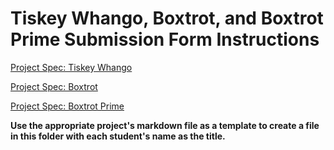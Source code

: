 # Tiskey Whango, Boxtrot, and Boxtrot Prime Submission Form Instructions
[Project Spec: Tiskey Whango](https://github.com/turingschool/lesson_plans/blob/master/ruby_04-apis_and_scalability/independent_study_project.markdown)

[Project Spec: Boxtrot](https://github.com/turingschool/lesson_plans/blob/master/ruby_04-apis_and_scalability/looking_for_project.markdown)

[Project Spec: Boxtrot Prime](https://github.com/turingschool/lesson_plans/blob/master/ruby_04-apis_and_scalability/boxtrot_prime_project.markdown)

**Use the appropriate project's markdown file as a template to create a file in this folder with each student's name as the title.**